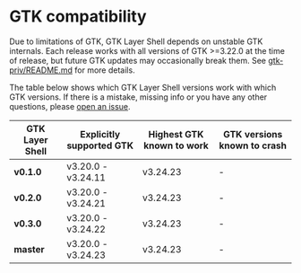 # GTK compatibility
Due to limitations of GTK, GTK Layer Shell depends on unstable GTK internals. Each release works with all versions of GTK >=3.22.0 at the time of release, but future GTK updates may occasionally break them. See [gtk-priv/README.md](gtk-priv/README.md) for more details.

The table below shows which GTK Layer Shell versions work with which GTK versions. If there is a mistake, missing info or you have any other questions, please [open an issue](https://github.com/wmww/gtk-layer-shell/issues).

| GTK Layer Shell | Explicitly supported GTK | Highest GTK known to work | GTK versions known to crash |
|---|---|---|---|
| __v0.1.0__ | v3.20.0 - v3.24.11 | v3.24.23 | - |
| __v0.2.0__ | v3.20.0 - v3.24.21 | v3.24.23 | - |
| __v0.3.0__ | v3.20.0 - v3.24.22 | v3.24.23 | - |
| __master__ | v3.20.0 - v3.24.23 | v3.24.23 | - |
